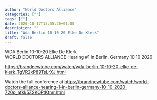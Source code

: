 ```yaml
---
author: "World Doctors Alliance"
categories: [""]
tags: [""]
date: 2020-10-17T13:55:20+01:00
description: ""
title: "Wda Berlin 10 10 20 Elke De Klerk"
draft: false
---
```


WDA Berlin 10-10-20 Elke De Klerk  
⁣WORLD DOCTORS ALLIANCE Hearing #1 in Berlin, Germany 10 10 2020 ⁣ 

https://brandnewtube.com/watch/wda-berlin-10-10-20-elke-de-klerk_TgVR2xP89TsLrXJ.html 

Watch the full conference at  ⁣https://brandnewtube.com/watch/world-doctors-alliance-hearing-1-in-berlin-germany-10-10-2020-720p_afkk5ZSKOPtKtmr.html    ⁣

